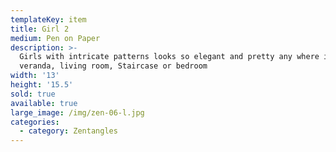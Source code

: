 ```yaml
---
templateKey: item
title: Girl 2
medium: Pen on Paper
description: >-
  Girls with intricate patterns looks so elegant and pretty any where in the
  veranda, living room, Staircase or bedroom
width: '13'
height: '15.5'
sold: true
available: true
large_image: /img/zen-06-l.jpg
categories:
  - category: Zentangles
---
```



